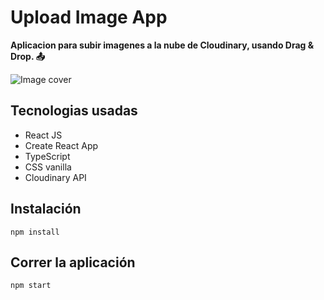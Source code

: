 # Upload Image App
**Aplicacion para subir imagenes a la nube de Cloudinary, usando Drag & Drop. 📤**



![Image cover](https://res.cloudinary.com/dnxchppfm/image/upload/v1656596261/posts/upload-image_mjbx1j.gif)



## Tecnologias usadas
- React JS
- Create React App
- TypeScript
- CSS vanilla
- Cloudinary API

## Instalación 
```
npm install
```
## Correr la aplicación
```
npm start
```
